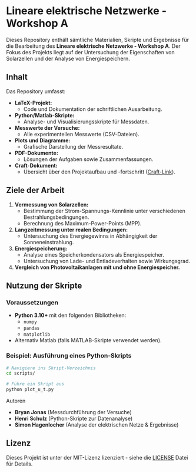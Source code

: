 # Lineare elektrische Netzwerke - Workshop A

Dieses Repository enthält sämtliche Materialien, Skripte und Ergebnisse für die Bearbeitung des **Lineare elektrische Netzwerke - Workshop A**. Der Fokus des Projekts liegt auf der Untersuchung der Eigenschaften von Solarzellen und der Analyse von Energiespeichern.

## Inhalt

Das Repository umfasst:

- **LaTeX-Projekt:**
    - Code und Dokumentation der schriftlichen Ausarbeitung.
- **Python/Matlab-Skripte:**
    - Analyse- und Visualisierungsskripte für Messdaten.
- **Messwerte der Versuche:**
    - Alle experimentellen Messwerte (CSV-Dateien).
- **Plots und Diagramme:**
    - Grafische Darstellung der Messresultate.
- **PDF-Dokumente:**
    - Lösungen der Aufgaben sowie Zusammenfassungen.
- **Craft-Dokument:**
    - Übersicht über den Projektaufbau und -fortschritt ([Craft-Link](https://s.craft.me/mhUFPI9u8bNAJS)).

## Ziele der Arbeit

1. **Vermessung von Solarzellen:**
    - Bestimmung der Strom-Spannungs-Kennlinie unter verschiedenen Bestrahlungsbedingungen.
    - Berechnung des Maximum-Power-Points (MPP).
2. **Langzeitmessung unter realen Bedingungen:**
    - Untersuchung des Energiegewinns in Abhängigkeit der Sonneneinstrahlung.
3. **Energiespeicherung:**
    - Analyse eines Speicherkondensators als Energiespeicher.
    - Untersuchung von Lade- und Entladeverhalten sowie Wirkungsgrad.
4. **Vergleich von Photovoltaikanlagen mit und ohne Energiespeicher.**


## Nutzung der Skripte

### Voraussetzungen

- **Python 3.10+** mit den folgenden Bibliotheken:
    - `numpy`
    - `pandas`
    - `matplotlib`
- Alternativ Matlab (falls MATLAB-Skripte verwendet werden).

### Beispiel: Ausführung eines Python-Skripts

```bash
# Navigiere ins Skript-Verzeichnis
cd scripts/

# Führe ein Skript aus
python plot_u_t.py
```

Autoren

- **Bryan Jonas** (Messdurchführung der Versuche)
- **Henri Schulz** (Python-Skripte zur Datenanalyse)
- **Simon Hagenlocher** (Analyse der elektrischen Netze & Ergebnisse)

## Lizenz

Dieses Projekt ist unter der MIT-Lizenz lizenziert - siehe die [LICENSE](LICENSE) Datei für Details.
